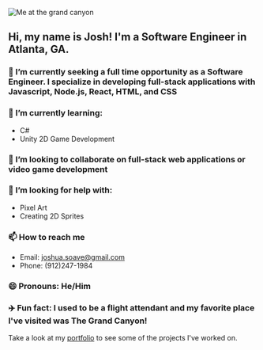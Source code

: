 

<img src="https://imgur.com/DnGjIV1"
     alt="Me at the grand canyon"
      />

## Hi, my name is Josh! I'm a Software Engineer in Atlanta, GA.

### :eyes: I’m currently seeking a full time opportunity as a Software Engineer. I specialize in developing full-stack applications with Javascript, Node.js, React, HTML, and CSS
### 🌱 I’m currently learning:
- C# 
- Unity 2D Game Development 
### 👯 I’m looking to collaborate on full-stack web applications or video game development
### 🤔 I’m looking for help with: 
- Pixel Art 
- Creating 2D Sprites
### 📫 How to reach me 
- Email: joshua.soave@gmail.com
- Phone: (912)247-1984
### 😄 Pronouns: He/Him
### :airplane: Fun fact: I used to be a flight attendant and my favorite place I've visited was The Grand Canyon! 


Take a look at my [portfolio](https://joshsoave.com/) to see some of the projects I've worked on.
